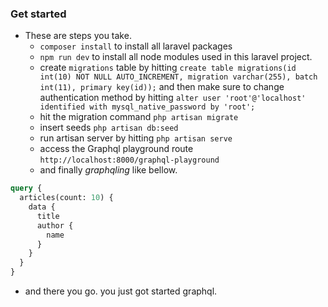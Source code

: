 ### Get started
- These are steps you take.
    - `composer install` to  install all laravel packages
    - `npm run dev` to install all node modules used in this laravel project.
    - create `migrations` table by hitting `create table migrations(id int(10) NOT NULL AUTO_INCREMENT, migration varchar(255), batch int(11), primary key(id));` and then make sure to change authentication method by hitting `alter user 'root'@'localhost' identified with mysql_native_password by 'root';`
    - hit the migration command `php artisan migrate`
    - insert seeds `php artisan db:seed`
    - run artisan server by hitting `php artisan serve`
    - access the Graphql playground route `http://localhost:8000/graphql-playground`
    - and finally _graphqling_ like bellow.
```graphql
query {
  articles(count: 10) {
    data {
      title
      author {
        name
      }
    }
  }
}
```
   - and there you go. you just got started graphql.
    
